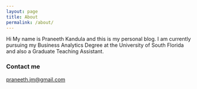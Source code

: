```yaml
---
layout: page
title: About
permalink: /about/
---
```


Hi My name is Praneeth Kandula and this is my personal blog. 
I am currently pursuing my Business Analytics Degree at the University of South Florida and also a Graduate Teaching Assistant.

### Contact me

[praneeth.jm@gmail.com](mailto:email@domain.com)
